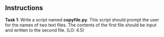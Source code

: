 ## Instructions

**Task 1**: Write a script named **copyfile.py**. This script should prompt the user for the names of two text files. The contents of the first file should be input and written to the second file. (LO: 4.5)